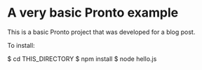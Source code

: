 # A very basic Pronto example

This is a basic Pronto project that was developed for a blog post.

To install:

   $ cd THIS_DIRECTORY
   $ npm install
   $ node hello.js
